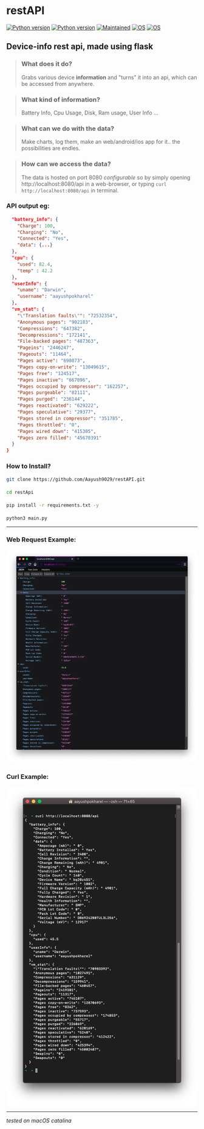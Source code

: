 # restAPI

[![Python version](https://img.shields.io/badge/restAPI-0.29-pink?style=flat-square)](https://aayush.wtf) [![Python version](https://img.shields.io/badge/Python-3.7-green?style=flat-square)](https://aayush.wtf) [![Maintained](https://img.shields.io/badge/Maintained-yes-orange?style=flat-square)](https://aayush.wtf) [![OS](https://img.shields.io/badge/OS--red?style=flat-square)](https://apple.com) [![OS](https://img.shields.io/badge/OS_dependant-YES-yellow?style=flat-square)](https://apple.com)
## Device-info rest api, made using flask

> ### What does it do?
> Grabs various device **information** and "turns" it into an api, which can be accessed from anywhere.  

> ### What kind of information?
> Battery Info, Cpu Usage, Disk, Ram usage, User Info ...

> ### What can we do with the data?
> Make charts, log them, make an web/android/ios app for it.. the possibilities are endles.

> ### How can we access the data?
> The data is hosted on port 8080 *configurable* so by simply opening http://localhost:8080/api in a web-browser,
or typing 
`curl http://localhost:8080/api` in terminal.


### API output eg:
```json
  "battery_info": {
    "Charge": 100, 
    "Charging": "No", 
    "Connected": "Yes", 
    "data": {...}
  }, 
  "cpu": {
    "used": 82.4,
    "temp" : 42.2
  }, 
  "userInfo": {
    "uname": "Darwin", 
    "username": "aayushpokharel"
  }, 
  "vm_stat": {
    "\"Translation faults\"": "72532354", 
    "Anonymous pages": "902183", 
    "Compressions": "647382", 
    "Decompressions": "172141", 
    "File-backed pages": "487363", 
    "Pageins": "2446247", 
    "Pageouts": "11464", 
    "Pages active": "698073", 
    "Pages copy-on-write": "13049615", 
    "Pages free": "124517", 
    "Pages inactive": "667096", 
    "Pages occupied by compressor": "162257", 
    "Pages purgeable": "82111", 
    "Pages purged": "236144", 
    "Pages reactivated": "629222", 
    "Pages speculative": "29377", 
    "Pages stored in compressor": "351785", 
    "Pages throttled": "0", 
    "Pages wired down": "415305", 
    "Pages zero filled": "45670391"
  }
}
```
### How to Install?
```bash
git clone https://github.com/Aayush9029/restAPI.git

cd restApi

pip install -r requirements.txt -y

python3 main.py
```


---
### Web Request Example:
<img src="https://raw.githubusercontent.com/Aayush9029/restAPI/master/img/apiImage.png"/>

### Curl Example: 
<img src="https://raw.githubusercontent.com/Aayush9029/restAPI/master/img/curlImage.png"/>

---
*tested on macOS catalina*
